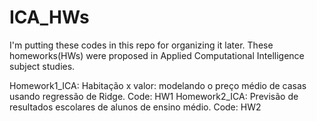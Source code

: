 # ICA_HWs


I'm putting these codes in this repo for organizing it later. These homeworks(HWs) were proposed in Applied Computational Intelligence subject studies.

Homework1_ICA: Habitação x valor: modelando o preço médio de casas usando regressão de Ridge. Code: HW1
Homework2_ICA: Previsão de resultados escolares de alunos de ensino médio. Code: HW2

